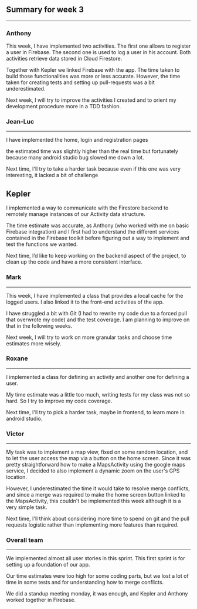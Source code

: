 ## Summary for week 3
 * * *


### Anthony
This week, I have implemented two activities. The first one allows to register a user in Firebase. The second one is used to log a user in his account. Both activities retrieve data stored in Cloud Firestore.

Together with Kepler we linked Firebase with the app. The time taken to build those functionalities was more or less accurate. However, the time taken for creating tests and setting up pull-requests was a bit underestimated.

Next week, I will try to improve the activities I created and to orient my development procedure more in a TDD fashion.


### Jean-Luc
* * *
I have implemented the home, login and registration pages

the estimated time was slightly higher than the real time but fortunately because many android studio bug slowed me down a lot.

Next time, I'll try to take a harder task because even if this one was very interesting, it lacked a bit of challenge


## Kepler

I implemented a way to communicate with the Firestore backend to remotely manage instances of our Activity data structure.

The time estimate was accurate, as Anthony (who worked with me on basic Firebase integration) and I first had to understand the different services contained in the Firebase toolkit before figuring out a way to implement and test the functions we wanted.

Next time, I’d like to keep working on the backend aspect of the project, to clean up the code and have a more consistent interface.


### Mark
* * *

This week, I have implemented a class that provides a local cache for the logged users. I also linked it to the front-end activities of the app.

I have struggled a bit with Git (I had to rewrite my code due to a forced pull that overwrote my code) and the test coverage. I am planning to improve on that in the following weeks.

Next week, I will try to work on more granular tasks and choose time estimates more wisely.


### Roxane
* * *

I implemented a class for defining an activity and another one for defining a user.

My time estimate was a little too much, writing tests for my class was not so hard. So I try to improve my code coverage.

Next time, I'll try to pick a harder task, maybe in frontend, to learn more in android studio.


### Victor
* * *
My task was to implement a map view, fixed on some random location, and to let the user access the map via a button on the home screen. Since it was pretty straightforward how to make a MapsActivity using the google maps service, I decided to also implement a dynamic zoom on the user's GPS location. 

However, I underestimated the time it would take to resolve merge conflicts, and since a merge was required to make the home screen button linked to the MapsActivity, this couldn't be implemented this week although it is a very simple task.

Next time, I'll think about considering more time to spend on git and the pull requests logistic rather than implementing more features than required.


### Overall team
* * *
We implemented almost all user stories in this sprint. This first sprint is for setting up a foundation of our app.

Our time estimates were too high for some coding parts, but we lost a lot of time in some tests and for understanding how to merge conflicts.

We did a standup meeting monday, it  was enough, and Kepler and Anthony worked together in Firebase.